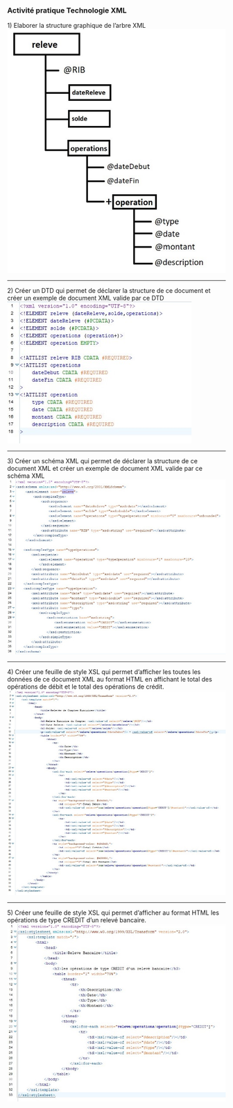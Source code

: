 <h3>Activité pratique Technologie XML</h3>
1) Elaborer la structure graphique de l’arbre XML
<img src="activite1/q1.jpg"/>
<hr/>
2) Créer un DTD qui permet de déclarer la structure de ce document et créer un exemple de document XML valide par ce DTD
<img src="activite1/q2.jpg"/>
<hr/>
3) Créer un schéma XML qui permet de déclarer la structure de ce document XML et créer un exemple de document XML valide par ce schéma XML
<img src="activite1/q3.jpg"/>
<hr/>
4) Créer une feuille de style XSL qui permet d’afficher les toutes les données de ce document XML au format HTML en affichant le total des opérations de débit et le total des opérations de crédit.
<img src="activite1/q4.jpg"/>
<hr/>
5) Créer une feuille de style XSL qui permet d’afficher au format HTML les opérations de type CREDIT d’un relevé bancaire.
<img src="activite1/q5.jpg"/>
